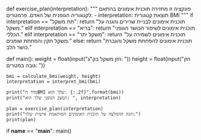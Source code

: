 def exercise_plan(interpretation):
    """
    פונקציה זו מחזירה תוכנית אימונים בהתאם לקטגוריה הגופנית של האדם.
    פרמטרים:
    - interpretation: תוצאת קטגורית BMI
    """
    if interpretation == "תת משקל":
        return "תוכנית אימונים לבניית שרירים והגנה על משקל."
    elif interpretation == "בריא":
        return "תוכנית אימונים לשיפור הכושר הגופני הכללי."
    elif interpretation == "משקל יתר":
        return "תוכנית אימונים לשמירה על משקל תקין והפחתת שומנים."
    else:
        return "תוכנית אימונים להפחתת משקל והגברת כושר הלב."

def main():
    weight = float(input("הזן משקל בק"ג: "))
    height = float(input("הזן גובה במטרים: "))
    
    bmi = calculate_bmi(weight, height)
    interpretation = interpret_bmi(bmi)
    
    print("מדד הBMI שלך הוא: {:.2f}".format(bmi))
    print("המצב הגופני שלך הוא: ", interpretation)
    
    plan = exercise_plan(interpretation)
    print("הנה ההמלצה על תוכנית האימונים המותאמת אישית שלך:")
    print(plan)

if __name__ == "__main__":
    main()
